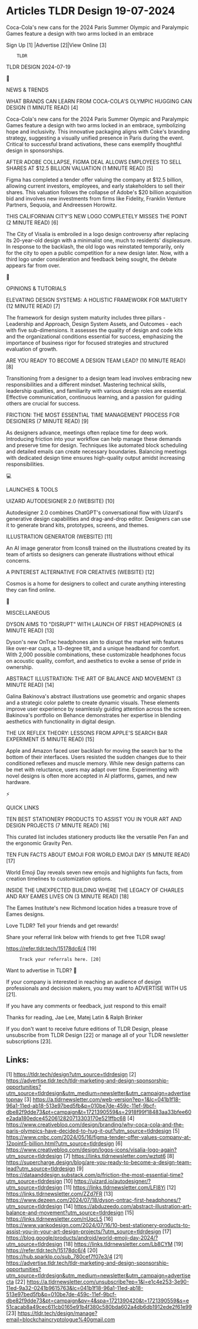 # Articles TLDR Design 19-07-2024

Coca-Cola's new cans for the 2024 Paris Summer Olympic and Paralympic
Games feature a design with two arms locked in an embrace  

 Sign Up [1] |Advertise [2]|View Online [3] 

		TLDR 

TLDR DESIGN 2024-07-19

📱 

NEWS & TRENDS

 WHAT BRANDS CAN LEARN FROM COCA-COLA'S OLYMPIC HUGGING CAN DESIGN (1
MINUTE READ) [4] 

 Coca-Cola's new cans for the 2024 Paris Summer Olympic and Paralympic
Games feature a design with two arms locked in an embrace, symbolizing
hope and inclusivity. This innovative packaging aligns with Coke's
branding strategy, suggesting a visually unified presence in Paris
during the event. Critical to successful brand activations, these cans
exemplify thoughtful design in sponsorships. 

 AFTER ADOBE COLLAPSE, FIGMA DEAL ALLOWS EMPLOYEES TO SELL SHARES AT
$12.5 BILLION VALUATION (1 MINUTE READ) [5] 

 Figma has completed a tender offer valuing the company at $12.5
billion, allowing current investors, employees, and early stakeholders
to sell their shares. This valuation follows the collapse of Adobe's
$20 billion acquisition bid and involves new investments from firms
like Fidelity, Franklin Venture Partners, Sequoia, and Andreessen
Horowitz. 

 THIS CALIFORNIAN CITY'S NEW LOGO COMPLETELY MISSES THE POINT (2
MINUTE READ) [6] 

 The City of Visalia is embroiled in a logo design controversy after
replacing its 20-year-old design with a minimalist one, much to
residents' displeasure. In response to the backlash, the old logo was
reinstated temporarily, only for the city to open a public competition
for a new design later. Now, with a third logo under consideration and
feedback being sought, the debate appears far from over. 

🚀 

OPINIONS & TUTORIALS

 ELEVATING DESIGN SYSTEMS: A HOLISTIC FRAMEWORK FOR MATURITY (12
MINUTE READ) [7] 

 The framework for design system maturity includes three pillars -
Leadership and Approach, Design System Assets, and Outcomes - each
with five sub-dimensions. It assesses the quality of design and code
kits and the organizational conditions essential for success,
emphasizing the importance of business rigor for focused strategies
and structured evaluation of growth. 

 ARE YOU READY TO BECOME A DESIGN TEAM LEAD? (10 MINUTE READ) [8] 

 Transitioning from a designer to a design team lead involves
embracing new responsibilities and a different mindset. Mastering
technical skills, leadership qualities, and familiarity with various
design roles are essential. Effective communication, continuous
learning, and a passion for guiding others are crucial for success. 

 FRICTION: THE MOST ESSENTIAL TIME MANAGEMENT PROCESS FOR DESIGNERS (7
MINUTE READ) [9] 

 As designers advance, meetings often replace time for deep work.
Introducing friction into your workflow can help manage these demands
and preserve time for design. Techniques like automated block
scheduling and detailed emails can create necessary boundaries.
Balancing meetings with dedicated design time ensures high-quality
output amidst increasing responsibilities. 

💻 

LAUNCHES & TOOLS

 UIZARD AUTODESIGNER 2.0 (WEBSITE) [10] 

 Autodesigner 2.0 combines ChatGPT's conversational flow with Uizard's
generative design capabilities and drag-and-drop editor. Designers can
use it to generate brand kits, prototypes, screens, and themes. 

 ILLUSTRATION GENERATOR (WEBSITE) [11] 

 An AI image generator from Icons8 trained on the illustrations
created by its team of artists so designers can generate illustrations
without ethical concerns. 

 A PINTEREST ALTERNATIVE FOR CREATIVES (WEBSITE) [12] 

 Cosmos is a home for designers to collect and curate anything
interesting they can find online. 

🎁 

MISCELLANEOUS

 DYSON AIMS TO "DISRUPT" WITH LAUNCH OF FIRST HEADPHONES (4 MINUTE
READ) [13] 

 Dyson's new OnTrac headphones aim to disrupt the market with features
like over-ear cups, a 13-degree tilt, and a unique headband for
comfort. With 2,000 possible combinations, these customizable
headphones focus on acoustic quality, comfort, and aesthetics to evoke
a sense of pride in ownership. 

 ABSTRACT ILLUSTRATION: THE ART OF BALANCE AND MOVEMENT (3 MINUTE
READ) [14] 

 Galina Bakinova's abstract illustrations use geometric and organic
shapes and a strategic color palette to create dynamic visuals. These
elements improve user experience by seamlessly guiding attention
across the screen. Bakinova's portfolio on Behance demonstrates her
expertise in blending aesthetics with functionality in digital design.


 THE UX REFLEX THEORY: LESSONS FROM APPLE'S SEARCH BAR EXPERIMENT (5
MINUTE READ) [15] 

 Apple and Amazon faced user backlash for moving the search bar to the
bottom of their interfaces. Users resisted the sudden changes due to
their conditioned reflexes and muscle memory. While new design
patterns can be met with reluctance, users may adapt over time.
Experimenting with novel designs is often more accepted in AI
platforms, games, and new hardware. 

⚡ 

QUICK LINKS

 TEN BEST STATIONERY PRODUCTS TO ASSIST YOU IN YOUR ART AND DESIGN
PROJECTS (7 MINUTE READ) [16] 

 This curated list includes stationery products like the versatile Pen
Fan and the ergonomic Gravity Pen. 

 TEN FUN FACTS ABOUT EMOJI FOR WORLD EMOJI DAY (5 MINUTE READ) [17] 

 World Emoji Day reveals seven new emojis and highlights fun facts,
from creation timelines to customization options. 

 INSIDE THE UNEXPECTED BUILDING WHERE THE LEGACY OF CHARLES AND RAY
EAMES LIVES ON (3 MINUTE READ) [18] 

 The Eames Institute's new Richmond location hides a treasure trove of
Eames designs. 

Love TLDR? Tell your friends and get rewards!

 Share your referral link below with friends to get free TLDR swag! 

 https://refer.tldr.tech/15178dc6/4 [19] 

		 Track your referrals here. [20] 

Want to advertise in TLDR? 📰

 If your company is interested in reaching an audience of design
professionals and decision makers, you may want to ADVERTISE WITH US
[21]. 

 If you have any comments or feedback, just respond to this email! 

Thanks for reading, 
Jae Lee, Matej Latin & Ralph Brinker 

If you don't want to receive future editions of TLDR Design, please
unsubscribe from TLDR Design [22] or manage all of your TLDR
newsletter subscriptions [23]. 

 

Links:
------
[1] https://tldr.tech/design?utm_source=tldrdesign
[2] https://advertise.tldr.tech/tldr-marketing-and-design-sponsorship-opportunities?utm_source=tldrdesign&utm_medium=newsletter&utm_campaign=advertisetopnav
[3] https://a.tldrnewsletter.com/web-version?ep=1&lc=041b1f18-96a1-11ed-ab18-513e97bed5fb&p=010be7de-459c-11ef-9bcf-dbe82f9dde73&pt=campaign&t=1721390559&s=2918f99f18483aa33bfee60e2ada180edce4520612820713303170e521ffbc68
[4] https://www.creativebloq.com/design/branding/why-coca-cola-and-the-paris-olympics-have-decided-to-hug-it-out?utm_source=tldrdesign
[5] https://www.cnbc.com/2024/05/16/figma-tender-offer-values-company-at-12point5-billion.html?utm_source=tldrdesign
[6] https://www.creativebloq.com/design/logos-icons/visalia-logo-again?utm_source=tldrdesign
[7] https://links.tldrnewsletter.com/wztqt6
[8] https://supercharge.design/blog/are-you-ready-to-become-a-design-team-lead?utm_source=tldrdesign
[9] https://dataanddesign.substack.com/p/friction-the-most-essential-time?utm_source=tldrdesign
[10] https://uizard.io/autodesigner/?utm_source=tldrdesign
[11] https://links.tldrnewsletter.com/LFI8Yi
[12] https://links.tldrnewsletter.com/ZZd7FR
[13] https://www.dezeen.com/2024/07/18/dyson-ontrac-first-headphones/?utm_source=tldrdesign
[14] https://abduzeedo.com/abstract-illustration-art-balance-and-movement?utm_source=tldrdesign
[15] https://links.tldrnewsletter.com/nUqcL5
[16] https://www.yankodesign.com/2024/07/16/10-best-stationery-products-to-assist-you-in-your-art-design-projects/?utm_source=tldrdesign
[17] https://blog.google/products/android/world-emoji-day-2024/?utm_source=tldrdesign
[18] https://links.tldrnewsletter.com/Lb8CYM
[19] https://refer.tldr.tech/15178dc6/4
[20] https://hub.sparklp.co/sub_780cef7f07e3/4
[21] https://advertise.tldr.tech/tldr-marketing-and-design-sponsorship-opportunities?utm_source=tldrdesign&utm_medium=newsletter&utm_campaign=advertisecta
[22] https://a.tldrnewsletter.com/unsubscribe?ep=1&l=e1c4e253-3e90-11ed-9a32-0241b9615763&lc=041b1f18-96a1-11ed-ab18-513e97bed5fb&p=010be7de-459c-11ef-9bcf-dbe82f9dde73&pt=campaign&pv=4&spa=1721390420&t=1721390559&s=e51cacab8a49cec611cb0165e91b4f380c580bda602a4db6db1912ede2f61e99
[23] https://tldr.tech/design/manage?email=blockchaincryptologue%40gmail.com